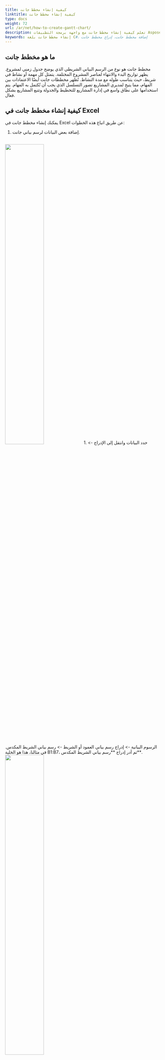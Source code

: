 ```yaml
---
title: كيفية إنشاء مخطط جانت
linktitle: كيفية إنشاء مخطط جانت
type: docs
weight: 72
url: /ar/net/how-to-create-gantt-chart/
description: تعلم كيفية إنشاء مخطط جانت مع واجهة برمجة التطبيقات Aspose.Cells for .NET.
keywords: إنشاء مخطط جانت بلغة C#، إضافة مخطط جانت، إدراج مخطط جانت
---
```


## **ما هو مخطط جانت**

مخطط جانت هو نوع من الرسم البياني الشريطي الذي يوضح جدول زمني لمشروع. يظهر تواريخ البدء والانتهاء لعناصر المشروع المختلفة. يتمثل كل مهمة أو نشاط في شريط، حيث يتناسب طوله مع مدة النشاط. تُظهر مخططات جانت أيضًا الاعتمادات بين المهام، مما يتيح لمديري المشاريع تصور التسلسل الذي يجب أن تُكتمل به المهام. يتم استخدامها على نطاق واسع في إدارة المشاريع للتخطيط والجدولة وتتبع المشاريع بشكل فعال.

## **كيفية إنشاء مخطط جانت في Excel**

يمكنك إنشاء مخطط جانت في Excel عن طريق اتباع هذه الخطوات:
1. إضافة بعض البيانات لرسم بياني جانت. 
<br>
<img src="00.png" width=50% />
1. حدد البيانات وانتقل إلى الإدراج -> الرسوم البيانية -> إدراج رسم بياني العمود أو الشريط -> رسم بياني الشريط المكدس. في مثالنا، هذا هو الخلية B1:B7، ثم أدر إدراج **رسم بياني الشريط المكدس**.
<br>
<img src="1.png" width=50% />

1. حدد الرسم البياني، **تحديد البيانات** -> **إضافة**, قم بتعيين **اسم السلسلة** و**قيم السلسلة** كما يلي.
<br>
<img src="2.png" width=50% />

1. حدد الرسم البياني، حرر **علامات المحور الأفقي (الفئة)**.
<br>
<img src="3.png" width=50% />

1. قم بـ **تنسيق المحور** Y، حدد **الفئات بترتيب عكسي**.
1. حدد **السلسلة الزرقاء** وقم بتعيين **التعبئة->بدون تعبئة**.
1. **تنسيق المحور** X، قم بتعيين **الحد الأدنى والحد الأقصى**(1/5/2019:43470،1/30/2019:43494).
<br>
<img src="4.png" width=50% />

1. **إضافة تسميات البيانات** للرسم البياني، الآن ستحصل على رسم بياني جانت.
<br>
<img src="0.png" width=50% />


## **كيفية إضافة رسم بياني جانت في Aspose.Cells**
يرجى رؤية رمز العينة التالي. يقوم بتحميل [ملف الإكسل عينة](sample.xlsx) الذي يحتوي على بعض البيانات العينية. ثم يقوم بإنشاء رسم بياني الشريط المكدس بناءً على البيانات الأولية وتعيين الخصائص ذات الصلة. أخيرًا، يحفظ الدفتر إلى [تنسيق XLSX الناتج](result.xlsx). تُظهر اللقطة الشاشية التالية رسم بياني جانت الذي تم إنشاؤه بواسطة Aspose.Cells في ملف الإكسل الناتج.
<br>
<img src="5.png" width=60% />

### **الكود المثالي**

{{< gist "aspose-cells-gists" "59a1901d62ea9ceb08456a818431a898" "create-gantt-chart.cs" >}}

